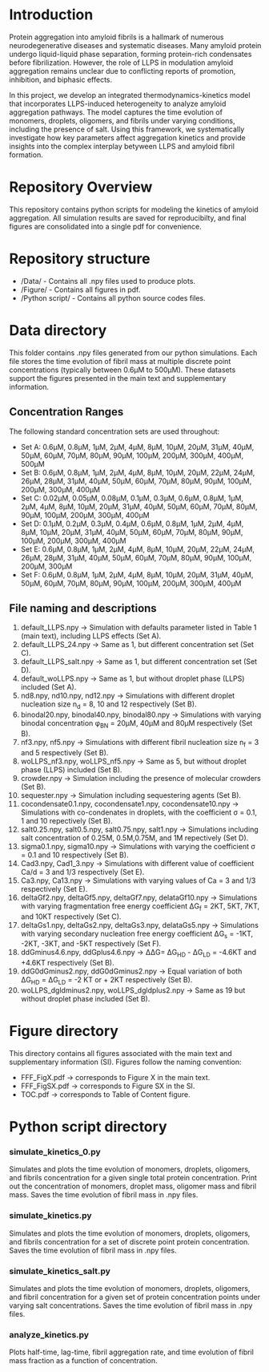 # Introduction
Protein aggregation into amyloid fibrils is a hallmark of numerous neurodegenerative diseases and systematic diseases. Many amyloid protein undergo liquid-liquid phase separation, forming protein-rich condensates before fibrilization. However, the role of LLPS in modulation amyloid aggregation remains unclear due to conflicting reports of promotion, inhibition, and biphasic effects.

In this project, we develop an integrated thermodynamics-kinetics model that incorporates LLPS-induced heterogeneity to analyze amyloid aggregation pathways. The model captures the time evolution of monomers, droplets, oligomers, and fibrils under varying conditions, including the presence of salt. Using this framework, we systematically investigate how key parameters affect aggregation kinetics and provide insights into the complex interplay betyween LLPS and amyloid fibril formation.

# Repository Overview  
This repository contains python scripts for modeling the kinetics of amyloid aggregation. All simulation results are saved for reproducibilty, and final figures are consolidated into a single pdf for convenience.

# Repository structure  
* /Data/ - Contains all .npy files used to produce plots.
* /Figure/ - Contains all figures in pdf.
* /Python script/ - Contains all python source codes files.
# Data directory  
This folder contains .npy files generated from our python simulations. Each file stores the time evolution of fibril mass at multiple discrete point concentrations (typically between 0.6µM to 500µM). These datasets support the figures presented in the main text and supplementary information.
## Concentration Ranges  
The following standard concentration sets are used throughout:
* Set A: 0.6µM, 0.8µM, 1µM, 2µM, 4µM, 8µM, 10µM, 20µM, 31µM, 40µM, 50µM, 60µM, 70µM, 80µM, 90µM, 100µM, 200µM, 300µM, 400µM, 500µM
* Set B: 0.6µM, 0.8µM, 1µM, 2µM, 4µM, 8µM, 10µM, 20µM, 22µM, 24µM, 26µM, 28µM, 31µM, 40µM, 50µM, 60µM, 70µM, 80µM, 90µM, 100µM, 200µM, 300µM, 400µM
* Set C: 0.02µM, 0.05µM, 0.08µM, 0.1µM, 0.3µM, 0.6µM, 0.8µM, 1µM, 2µM, 4µM, 8µM, 10µM, 20µM, 31µM, 40µM, 50µM, 60µM, 70µM, 80µM, 90µM, 100µM, 200µM, 300µM, 400µM
* Set D: 0.1µM, 0.2µM, 0.3µM, 0.4µM, 0.6µM, 0.8µM, 1µM, 2µM, 4µM, 8µM, 10µM, 20µM, 31µM, 40µM, 50µM, 60µM, 70µM, 80µM, 90µM, 100µM, 200µM, 300µM, 400µM
* Set E: 0.6µM, 0.8µM, 1µM, 2µM, 4µM, 8µM, 10µM, 20µM, 22µM, 24µM, 26µM, 28µM, 31µM, 40µM, 50µM, 60µM, 70µM, 80µM, 90µM, 100µM, 200µM, 300µM
* Set F: 0.6µM, 0.8µM, 1µM, 2µM, 4µM, 8µM, 10µM, 20µM, 31µM, 40µM, 50µM, 60µM, 70µM, 80µM, 90µM, 100µM, 200µM, 300µM, 400µM
## File naming and descriptions  
1. default_LLPS.npy →  Simulation with defaults parameter listed in Table 1 (main text), including LLPS effects (Set A).
2. default_LLPS_24.npy →  Same as 1, but different concentration set (Set C).
3. default_LLPS_salt.npy →  Same as 1, but different concentration set (Set D).
4. default_woLLPS.npy → Same as 1, but without droplet phase (LLPS) included (Set A).
5. nd8.npy, nd10.npy, nd12.npy → Simulations with different droplet nucleation size n<sub>d</sub> = 8, 10 and 12 respectively (Set B).
6. binodal20.npy, binodal40.npy, binodal80.npy → Simulations with varying binodal concentration φ<sub>BN</sub> = 20µM, 40µM and 80µM respectively (Set B).
7. nf3.npy, nf5.npy → Simulations with different fibril nucleation size n<sub>f</sub> = 3 and 5 respectively (Set B).
8. woLLPS_nf3.npy, woLLPS_nf5.npy → Same as 5, but without droplet phase (LLPS) included (Set B).
9. crowder.npy →  Simulation including the presence of molecular crowders (Set B).
10. sequester.npy → Simulation including sequestering agents (Set B).
11. cocondensate0.1.npy, cocondensate1.npy, cocondensate10.npy → Simulations with co-condenates in droplets, with the coefficient σ = 0.1, 1 and 10 repectively (Set B).
12. salt0.25.npy, salt0.5.npy, salt0.75.npy, salt1.npy → Simulations including salt concentration of 0.25M, 0.5M,0.75M, and 1M repectively (Set D).
13. sigma0.1.npy, sigma10.npy →  Simulations with varying the coefficient σ = 0.1 and 10 respectively (Set B).
14. Cad3.npy, Cad1_3.npy → Simulations with different value of coefficient Ca/d = 3 and 1/3 respectively (Set E).
15. Ca3.npy, Ca13.npy → Simulations with varying values of Ca = 3 and 1/3 respectively (Set E).
16. deltaGf2.npy, deltaGf5.npy, deltaGf7.npy, delataGf10.npy →  Simulations with varying fragmentation free energy coefficient ΔG<sub>f</sub> = 2KT, 5KT, 7KT, and 10KT respectively (Set C).
17. deltaGs1.npy, deltaGs2.npy, deltaGs3.npy, delataGs5.npy → Simulations with varying secondary nucleation free energy coefficient ΔG<sub>s</sub> = -1KT, -2KT, -3KT, and -5KT respectively (Set F).
18. ddGminus4.6.npy, ddGplus4.6.npy →  ΔΔG= ΔG<sub>HD</sub> - ΔG<sub>LD</sub> = -4.6KT and +4.6KT respectively (Set B).
19. ddG0dGminus2.npy, ddG0dGminus2.npy → Equal variation of both ΔG<sub>HD</sub> = ΔG<sub>LD</sub> = -2 KT or + 2KT respectively (Set B).
20. woLLPS_dgldminus2.npy, woLLPS_dgldplus2.npy → Same as 19 but without droplet phase included (Set B).
    
# Figure directory
This directory contains all figures associated with the main text and supplementary information (SI). Figures follow the naming convention:  
* FFF_FigX.pdf → corresponds to Figure X in the main text.
* FFF_FigSX.pdf → corresponds to Figure SX in  the SI.
* TOC.pdf → corresponds to Table of Content figure.
# Python script directory  
### simulate_kinetics_0.py  
Simulates and plots the time evolution of monomers, droplets, oligomers, and fibrils concentration for a given single total protein concentration. Print out the concentration of monomers, droplet mass, oligomer mass and fibril mass. Saves the time evolution of fibril mass in .npy files.
### simulate_kinetics.py  
Simulates and plots the time evolution of monomers, droplets, oligomers, and fibrils concentration for a set of discrete point protein concentration. Saves the time evolution of fibril mass in .npy files.
### simulate_kinetics_salt.py  
Simulates and plots the time evolution of monomers, droplets, oligomers, and fibril concentration for a given set of protein concentration points under varying salt concentrations. Saves the time evolution of fibril mass in .npy files.
### analyze_kinetics.py  
Plots half-time, lag-time, fibril aggregation rate, and time evolution of fibril mass fraction as a function of concentration.


